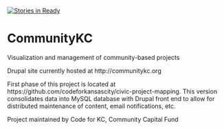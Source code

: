 [![Stories in Ready](https://badge.waffle.io/codeforkansascity/CommunityKC.svg?label=ready&title=Ready)](http://waffle.io/codeforkansascity/CommunityKC)

# CommunityKC
<p>Visualization and management of community-based projects</p>
<p>Drupal site currently hosted at http://communitykc.org</p>
<p>First phase of this project is located at https://github.com/codeforkansascity/civic-project-mapping. This version consolidates data into MySQL database with Drupal front end to allow for distributed maintenance of content, email notifications, etc.</p>
<p>Project maintained by Code for KC, Community Capital Fund</p>

